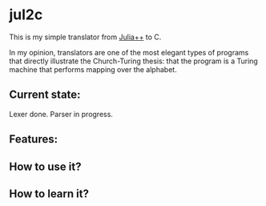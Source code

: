 # jul2c
This is my simple translator from
[Julia++](https://github.com/yukatan1701/Julia-plus-plus) to C. 

In my opinion, translators are one of the most elegant types of programs that
directly illustrate the Church-Turing thesis: that the program is a Turing
machine that performs mapping over the alphabet.

## Current state:
Lexer done.
Parser in progress.

## Features:

## How to use it?

## How to learn it?
